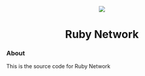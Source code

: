 <p align="center">
<img width="120px" src="![Ruby Network](https://github.com/Ruby-Network/.github/raw/main/ruby.png)">
</p>

<h1 align="center">Ruby Network</h1>

### About

This is the source code for Ruby Network
